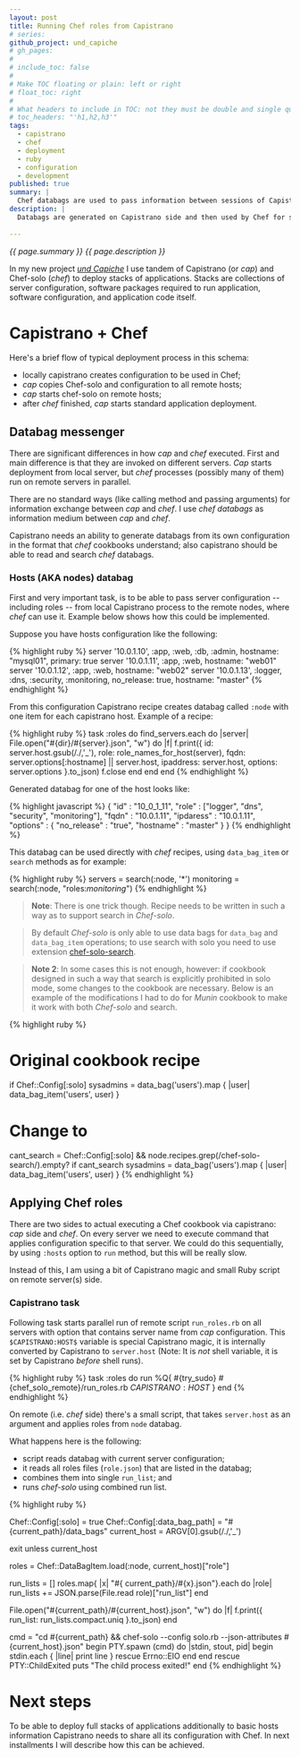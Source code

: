 ```yaml
---
layout: post
title: Running Chef roles from Capistrano
# series: 
github_project: und_capiche
# gh_pages:
#
# include_toc: false
#
# Make TOC floating or plain: left or right
# float_toc: right
#
# What headers to include in TOC: not they must be double and single quoted
# toc_headers: "'h1,h2,h3'"
tags:
  - capistrano
  - chef
  - deployment
  - ruby
  - configuration
  - development
published: true
summary: |
  Chef databags are used to pass information between sessions of Capistrano and Chef.
description: |
  Databags are generated on Capistrano side and then used by Chef for server and components configuration.
  
---
```


<em>{{ page.summary }} {{ page.description }}</em>

In my new project [*und Capiche*](/2013/11/01/chef_and_capistrano_integration.html) I use tandem of Capistrano (or *cap*) and Chef-solo (*chef*) to deploy stacks of applications. Stacks are collections of server configuration, software packages required to run application, software configuration, and application code itself.

# Capistrano + Chef #

Here's a brief flow of typical deployment process in this schema:

- locally capistrano creates configuration to be used in Chef;
- *cap* copies Chef-solo and configuration to all remote hosts;
- *cap* starts chef-solo on remote hosts;
- after *chef* finished, *cap* starts standard application deployment.

## Databag messenger ##

There are significant differences in how *cap* and *chef* executed. First and main difference is that they are invoked on different servers. *Cap* starts deployment from local server, but *chef* processes (possibly many of them) run on remote servers in parallel.

There are no standard ways (like calling method and passing arguments) for information exchange between *cap* and *chef*. I use *chef databags* as information medium between *cap* and *chef*.

Capistrano needs an ability to generate databags from its own configuration in the format that *chef* cookbooks understand; also capistrano should be able to read and search *chef* databags.

### Hosts (AKA nodes) databag ###

First and very important task, is to be able to pass server configuration -- including roles -- from local Capistrano process to the remote nodes, where *chef* can use it. Example below shows how this could be implemented.

Suppose you have hosts configuration like the following:

{% highlight ruby %}
server '10.0.1.10',  :app, :web, :db, :admin, hostname: "mysql01", primary: true
server '10.0.1.11',  :app, :web,              hostname: "web01"
server '10.0.1.12',  :app, :web,              hostname: "web02"
server '10.0.1.13', :logger, :dns, :security, :monitoring, no_release: true, hostname: "master"
{% endhighlight %}

From this configuration Capistrano recipe creates databag called `:node` with one item for each capistrano host. Example of a recipe:

{% highlight ruby %}
task :roles do
    find_servers.each do |server|
        File.open("#{dir}/#{server}.json", "w") do |f|
            f.print({
                id:        server.host.gsub(/\./,'_'),
                role:      role_names_for_host(server),
                fqdn:      server.options[:hostname] || server.host, 
                ipaddress: server.host,
                options:   server.options
            }.to_json)
            f.close
        end
    end
end
{% endhighlight %}

Generated databag for one of the host looks like:

{% highlight javascript %}
{
    "id"        : "10_0_1_11",
    "role"      : ["logger", "dns", "security", "monitoring"],
    "fqdn"      : "10.0.1.11",
    "ipdaress"   : "10.0.1.11",
     "options" : {
         "no_release"    : "true",
         "hostname"      : "master"
    }
}
{% endhighlight %}

This databag can be used directly with *chef* recipes, using `data_bag_item` or `search` methods as for example:

{% highlight ruby %}
servers    = search(:node, '*')
monitoring = search(:node, "roles:*monitoring*")
{% endhighlight %}

> **Note**: There is one trick though. Recipe needs to be written in such a way as to support search in *Chef-solo*.

> By default *Chef-solo* is only able to use data bags for `data_bag` and `data_bag_item` operations; to use search with solo you need to use extension [chef-solo-search](TODO).

> **Note 2**: In some cases this is not enough, however: if cookbook designed in such a way that search is explicitly prohibited in solo mode, some changes to the cookbook are necessary. Below is an example of the modifications I had to do for *Munin* cookbook to make it work with both *Chef-solo* and search.

{% highlight ruby %}
# Original cookbook recipe
if Chef::Config[:solo]
   sysadmins = data_bag('users').map { |user| data_bag_item('users', user) }

# Change to
cant_search = Chef::Config[:solo] && node.recipes.grep(/chef-solo-search/).empty?
if cant_search
   sysadmins = data_bag('users').map { |user| data_bag_item('users', user) }
{% endhighlight %}

## Applying Chef roles ##

There are two sides to actual executing a Chef cookbook via capistrano: *cap* side and *chef*. On every server we need to execute command that applies configuration specific to that server. We could do this sequentially, by using `:hosts` option to `run` method, but this will be really slow.

Instead of this, I am using a bit of Capistrano magic and small Ruby script on remote server(s) side.

### Capistrano task ###

Following task starts parallel run of remote script `run_roles.rb` on all servers with option that contains server name from *cap* configuration. This `$CAPISTRANO:HOST$` variable is special Capistrano magic, it is internally converted by Capistrano to `server.host` (Note: It is *not* shell variable, it is set by Capistrano *before* shell runs).

{% highlight ruby %}
task :roles do 
    run %Q{ #{try_sudo} #{chef_solo_remote}/run_roles.rb  $CAPISTRANO:HOST$ }
end
{% endhighlight %}

On remote (i.e. *chef* side) there's a small script, that takes `server.host` as an argument and applies roles from `node` databag.

What happens here is the following:

- script reads databag with current server configuration;
- it reads all roles files (`role.json`) that are listed in the databag;
- combines them into single `run_list`; and
- runs *chef-solo* using combined run list.

{% highlight ruby %}

Chef::Config[:solo] = true
Chef::Config[:data_bag_path] = "#{current_path}/data_bags"
current_host = ARGV[0].gsub(/\./,'_')

exit unless current_host

roles =  Chef::DataBagItem.load(:node, current_host)["role"]

run_lists = []
roles.map{ |x| "#{ current_path}/#{x}.json"}.each do |role|
  run_lists += JSON.parse(File.read role)["run_list"]
end

File.open("#{current_path}/#{current_host}.json", "w") do |f|
  f.print({ run_list: run_lists.compact.uniq }.to_json)
end

cmd = "cd #{current_path} && chef-solo --config solo.rb --json-attributes #{current_host}.json"
begin
  PTY.spawn (cmd) do |stdin, stout, pid|
    begin
      stdin.each { |line| print line }
    rescue Errno::EIO
    end
  end
rescue PTY::ChildExited
  puts "The child process exited!"
end
{% endhighlight %}

# Next steps #

To be able to deploy full stacks of applications additionally to basic hosts information Capistrano needs to share all its configuration with Chef. In next installments I will describe how this can be achieved.

<!--  LocalWords:  und Capiche sysadmins sudo config PTY stdin pid
 -->
